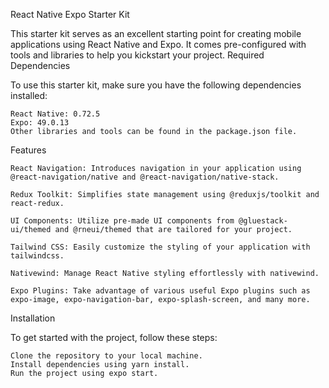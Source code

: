 React Native Expo Starter Kit

This starter kit serves as an excellent starting point for creating mobile applications using React Native and Expo. It comes pre-configured with tools and libraries to help you kickstart your project.
Required Dependencies

To use this starter kit, make sure you have the following dependencies installed:

    React Native: 0.72.5
    Expo: 49.0.13
    Other libraries and tools can be found in the package.json file.

Features

    React Navigation: Introduces navigation in your application using @react-navigation/native and @react-navigation/native-stack.

    Redux Toolkit: Simplifies state management using @reduxjs/toolkit and react-redux.

    UI Components: Utilize pre-made UI components from @gluestack-ui/themed and @rneui/themed that are tailored for your project.

    Tailwind CSS: Easily customize the styling of your application with tailwindcss.

    Nativewind: Manage React Native styling effortlessly with nativewind.

    Expo Plugins: Take advantage of various useful Expo plugins such as expo-image, expo-navigation-bar, expo-splash-screen, and many more.

Installation

To get started with the project, follow these steps:

    Clone the repository to your local machine.
    Install dependencies using yarn install.
    Run the project using expo start.

